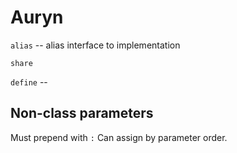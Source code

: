 # Auryn #


`alias` -- alias interface to implementation

`share`

`define` -- 


## Non-class parameters ##

Must prepend with `:`
Can assign by parameter order.


